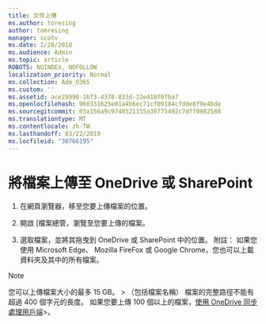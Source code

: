 ```yaml
---
title: 文件上傳
ms.author: toresing
author: tomresing
manager: scotv
ms.date: 2/28/2018
ms.audience: Admin
ms.topic: article
ROBOTS: NOINDEX, NOFOLLOW
localization_priority: Normal
ms.collection: Adm_O365
ms.custom: ''
ms.assetid: ace29990-1bf3-4378-833d-22e418f0fba7
ms.openlocfilehash: 960331625e01a4b6ec71cf09184cfdde8f9e4bde
ms.sourcegitcommit: 03a156a9c9740521155a30775492c7dff0982588
ms.translationtype: MT
ms.contentlocale: zh-TW
ms.lasthandoff: 03/22/2019
ms.locfileid: "30766195"
---
```

# <a name="upload-files-to-onedrive-or-sharepoint"></a>將檔案上傳至 OneDrive 或 SharePoint

1. 在網頁瀏覽器，移至您要上傳檔案的位置。
    
2. 開啟 [檔案總管，瀏覽至您要上傳的檔案。
    
3. 選取檔案，並將其拖曳到 OneDrive 或 SharePoint 中的位置。 附註： 如果您使用 Microsoft Edge、 Mozilla FireFox 或 Google Chrome，您也可以上載資料夾及其中的所有檔案。
    
> [!NOTE]
>  您可以上傳檔案大小的最多 15 GB。 > （包括檔案名稱） 檔案的完整路徑不能有超過 400 個字元的長度。 如果您要上傳 100 個以上的檔案，[使用 OneDrive 同步處理用戶端](https://go.microsoft.com/fwlink/?linkid=866427)>。 
  

